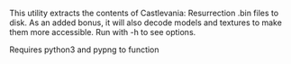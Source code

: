 This utility extracts the contents of Castlevania: Resurrection .bin files to disk.
As an added bonus, it will also decode models and textures to make them more
accessible. Run with -h to see options.

Requires python3 and pypng to function
